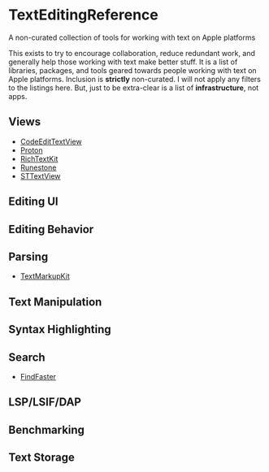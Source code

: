 # TextEditingReference
A non-curated collection of tools for working with text on Apple platforms

This exists to try to encourage collaboration, reduce redundant work, and generally help those working with text make better stuff. It is a list of libraries, packages, and tools geared towards people working with text on Apple platforms. Inclusion is **strictly** non-curated. I will not apply any filters to the listings here. But, just to be extra-clear is a list of **infrastructure**, not apps.

## Views

- [CodeEditTextView](https://github.com/CodeEditApp/CodeEditTextView)
- [Proton](https://github.com/rajdeep/proton)
- [RichTextKit](https://github.com/danielsaidi/RichTextKit)
- [Runestone](https://github.com/simonbs/Runestone)
- [STTextView](https://github.com/krzyzanowskim/STTextView)

## Editing UI

## Editing Behavior

## Parsing

- [TextMarkupKit](https://github.com/bdewey/TextMarkupKit)

## Text Manipulation

## Syntax Highlighting

## Search

- [FindFaster](https://github.com/Finnvoor/FindFaster)

## LSP/LSIF/DAP

## Benchmarking

## Text Storage

